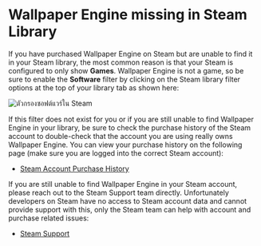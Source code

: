 # Wallpaper Engine missing in Steam Library

If you have purchased Wallpaper Engine on Steam but are unable to find it in your Steam library, the most common reason is that your Steam is configured to only show **Games**. Wallpaper Engine is not a game, so be sure to enable the **Software** filter by clicking on the Steam library filter options at the top of your library tab as shown here:

![ตัวกรองซอฟต์แวร์ใน Steam](/img/faq/gamesandsoftware.gif)

If this filter does not exist for you or if you are still unable to find Wallpaper Engine in your library, be sure to check the purchase history of the Steam account to double-check that the account you are using really owns Wallpaper Engine. You can view your purchase history on the following page (make sure you are logged into the correct Steam account):

* [Steam Account Purchase History](https://store.steampowered.com/account/history/)

If you are still unable to find Wallpaper Engine in your Steam account, please reach out to the Steam Support team directly. Unfortunately developers on Steam have no access to Steam account data and cannot provide support with this, only the Steam team can help with account and purchase related issues:

* [Steam Support](https://help.steampowered.com)